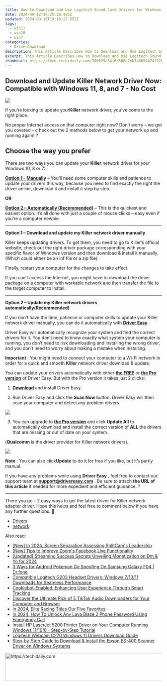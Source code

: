 ```yaml
---
title: How to Download and Use Logitech Sound Card Drivers for Windows 11, 7 & 8 Operating Systems
date: 2024-09-12T18:25:18.485Z
updated: 2024-09-16T19:10:22.552Z
tags:
  - win11
  - win10
  - win7
categories:
  - DriverDownload
description: This Article Describes How to Download and Use Logitech Sound Card Drivers for Windows 11, 7 & 8 Operating Systems
excerpt: This Article Describes How to Download and Use Logitech Sound Card Drivers for Windows 11, 7 & 8 Operating Systems
thumbnail: https://thmb.techidaily.com/700625a34f6d568e2eb348094b74f328e37fece7793c6cce51c25b1680e74f4c.jpg
---
```


## Download and Update Killer Network Driver Now: Compatible with Windows 11, 8, and 7 - No Cost

![](https://images.drivereasy.com/wp-content/uploads/2018/10/img_5bb5e43b23e8b.jpg)

 If you’re looking to update your**Killer** network driver,  you’ve come to the right place.

 No proper Internet access on that computer right now? Don’t worry – we got you covered – c heck out the 2 methods below to get your network up and running again! ?

## Choose the way you prefer

 There are two ways you can update your **Killer** network driver for your Windows 10, 8 or 7:

[**Option 1 – Manually**](https://tools.techidaily.com/drivereasy/download/) – You’ll need some computer skills and patience to update your drivers this way, because you need to find exactly the right the driver online, download it and install it step by step.

**OR**

[**Option 2 – Automatically (Recommended)**](https://www.drivereasy.com/knowledge/killer-network-driver-free-download-update-in-windows-10-8-7/#O2) – This is the quickest and easiest option. It’s all done with just a couple of mouse clicks – easy even if you’re a computer newbie.

---

 **Option 1 – Download and update my Killer network driver manually**

 Killer keeps updating drivers. To get them, you need to go to Killer’s official  website, check out the right driver package corresponding with your specific flavor of Windows version and then download & install it manually. (Which could either be an inf file or a zip file).

Finally, restart your computer for the changes to take effect.

 If you can’t access the Internet, you might have to download the driver package on a computer with workable network and then transfer the file to the target computer to install.

---

 **Option 2 – Update my Killer network drivers automatically(Recommended)**

 If you don’t have the time, patience or computer skills to update your Killer network  driver manually, you can do it automatically with **[Driver Easy](https://tools.techidaily.com/drivereasy/download/)**  .

 Driver Easy will automatically recognize your system and find the correct drivers for it. You don’t need to know exactly what system your computer is running, you don’t need to risk downloading and installing the wrong driver, and you don’t need to worry about making a mistake when installing.

**Important** : You might need to connect your computer to a Wi-Fi network in order for a quick and smooth **Killer** network driver download & update.

 You can update your drivers automatically with either **[the FREE](https://tools.techidaily.com/drivereasy/download/)**  or **[the Pro version](https://tools.techidaily.com/drivereasy/download/)**  of Driver Easy. But with the Pro version it takes just 2 clicks:

 1) **[Download](https://tools.techidaily.com/drivereasy/download/)**  and install Driver Easy.

 2) Run Driver Easy and click the **Scan Now**  button. Driver Easy will then scan your computer and detect any problem drivers.

![](https://images.drivereasy.com/wp-content/uploads/2018/07/img_5b5aefd675a7c.jpg)

 3) You can upgrade to **[the Pro version](https://tools.techidaily.com/drivereasy/download/)**  and click **Update All** to automatically download and install the correct version of **ALL**  the drivers that are missing or out of date on your system.

 (**Qualcomm** is the driver provider for Killer network drivers).

![](https://images.drivereasy.com/wp-content/uploads/2018/07/img_5b5af0deb80ba.jpg)

**Note** : You can also click**Update** to do it for free if you like, but it’s partly manual.

 If you have any problems while using **Driver Easy** , feel free to contact our support team at **<support@drivereasy.com>** . Be sure to attach **the URL of this article** if needed for more expedient and efficient guidance. ?

---

 There you go – 2 easy ways to get the latest driver for Killer network adapter driver. Hope this helps and feel free to comment below if you have any further questions. 🙂

* [Drivers](https://tools.techidaily.com/drivereasy/download/)
* [network](https://tools.techidaily.com/drivereasy/download/)

<ins class="adsbygoogle"
     style="display:block"
     data-ad-format="autorelaxed"
     data-ad-client="ca-pub-7571918770474297"
     data-ad-slot="1223367746"></ins>

<ins class="adsbygoogle"
     style="display:block"
     data-ad-client="ca-pub-7571918770474297"
     data-ad-slot="8358498916"
     data-ad-format="auto"
     data-full-width-responsive="true"></ins>

<span class="atpl-alsoreadstyle">Also read:</span>
<div><ul>
<li><a href="https://screen-activity-recording.techidaily.com/new-in-2024-screen-separation-assessing-splitcams-leadership/"><u>[New] In 2024, Screen Separation Assessing SplitCam's Leadership</u></a></li>
<li><a href="https://some-approaches.techidaily.com/new-tips-to-improve-zooms-facebook-live-functionality/"><u>[New] Tips to Improve Zoom's Facebook Live Functionality</u></a></li>
<li><a href="https://youtube-webster.techidaily.com/ed-streaming-success-secrets-unveiling-monetization-on-dm-and-yo-for-2024/"><u>[Updated] Streaming Success Secrets Unveiling Monetization on Dm & Yo for 2024</u></a></li>
<li><a href="https://android-pokemon-go.techidaily.com/3-ways-for-android-pokemon-go-spoofing-on-samsung-galaxy-f04-drfone-by-drfone-virtual-android/"><u>3 Ways for Android Pokemon Go Spoofing On Samsung Galaxy F04 | Dr.fone</u></a></li>
<li><a href="https://win-amazing.techidaily.com/compatible-logitech-g203-headset-drivers-windows-71011-downloads-for-seamless-performance/"><u>Compatible Logitech G203 Headset Drivers: Windows 7/10/11 Downloads for Seamless Performance</u></a></li>
<li><a href="https://solve-helper.techidaily.com/cookiebot-enabled-enhancing-user-experience-through-smart-tracking/"><u>Cookiebot-Enabled: Enhancing User Experience Through Smart Tracking</u></a></li>
<li><a href="https://win-answers.techidaily.com/discover-the-ultimate-pick-of-5-tiktok-audio-downloaders-for-your-computer-and-browser/"><u>Discover the Ultimate Pick of 5 TikTok Audio Downloaders for Your Computer and Browser</u></a></li>
<li><a href="https://screen-sharing-recording.techidaily.com/in-2024-elite-racing-titles-our-five-favorites/"><u>In 2024, Elite Racing Titles Our Five Favorites</u></a></li>
<li><a href="https://android-unlock.techidaily.com/in-2024-how-to-unlock-any-lava-blaze-2-phone-password-using-emergency-call-by-drfone-android/"><u>In 2024, How To Unlock Any Lava Blaze 2 Phone Password Using Emergency Call</u></a></li>
<li><a href="https://win-amazing.techidaily.com/install-hp-laserjet-5200-printer-driver-on-your-computer-running-windows-11108-step-by-step-tutorial/"><u>Install HP LaserJet 5200 Printer Driver on Your Computer Running Windows 11/10/8 - Step-by-Step Tutorial</u></a></li>
<li><a href="https://win-amazing.techidaily.com/logitech-webcam-c270-windows-11-drivers-download-guide/"><u>Logitech Webcam C270 Windows 11 Drivers Download Guide</u></a></li>
<li><a href="https://win-amazing.techidaily.com/step-by-step-guide-to-download-and-install-the-epson-es-400-scanner-driver-on-windows-systems/"><u>Step-by-Step Guide to Download & Install the Epson ES-400 Scanner Driver on Windows Systems</u></a></li>
</ul></div>

<!-- affiliate ads begin -->
<a href="https://ephamedtechinc.pxf.io/c/5597632/2137206/26400" target="_top" id="2137206">
  <img src="//a.impactradius-go.com/display-ad/26400-2137206" border="0" alt="https://techidaily.com" width="728" height="90"/>
</a>
<img height="0" width="0" src="https://ephamedtechinc.pxf.io/i/5597632/2137206/26400" style="position:absolute;visibility:hidden;" border="0" />
<!-- affiliate ads end -->

